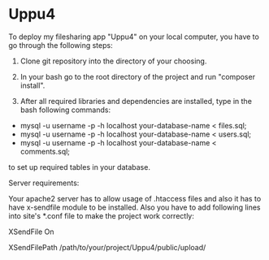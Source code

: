 Uppu4
=====
To deploy my filesharing app "Uppu4" on your local computer, you have to go through the following steps:

1. Clone git repository into the directory of your choosing.

2. In your bash go to the root directory of the project and run "composer install".

3. After all required libraries and dependencies are installed, type in the bash following commands:

* mysql -u username -p -h localhost your-database-name < files.sql;
* mysql -u username -p -h localhost your-database-name < users.sql;
* mysql -u username -p -h localhost your-database-name < comments.sql;

to set up required tables in your database.

Server requirements:

Your apache2 server has to allow usage of .htaccess files and also it has to have x-sendfile module to be installed.
Also you have to add following lines into site's *.conf file to make the project work correctly:

XSendFile On

XSendFilePath /path/to/your/project/Uppu4/public/upload/